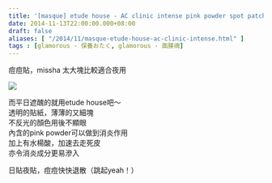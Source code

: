 ```yaml
---
title: '[masque] etude house - AC clinic intense pink powder spot patch'
date: 2014-11-13T22:00:00.000+08:00
draft: false
aliases: [ "/2014/11/masque-etude-house-ac-clinic-intense.html" ]
tags : [glamorous - 保養おたく, glamorous - 面膜魂]
---
```


痘痘貼，missha 太大塊比較適合夜用  

[![](https://2.bp.blogspot.com/-O-XwUPn2gNI/XE29FXZaCnI/AAAAAAAAHwY/zlNSEd68zOU2a5BE7ZRyIYRAKYj5j06MwCLcBGAs/s640/12264107055_66b2522484_z.jpg)](https://2.bp.blogspot.com/-O-XwUPn2gNI/XE29FXZaCnI/AAAAAAAAHwY/zlNSEd68zOU2a5BE7ZRyIYRAKYj5j06MwCLcBGAs/s1600/12264107055_66b2522484_z.jpg)

而平日遮醜的就用etude house吧～  
透明的貼紙，薄薄的又細塊  
不反光的顏色用後不顯眼  
內含的pink powder可以做到消炎作用  
加上有水楊酸，加速去走死皮  
亦令消炎成分更易滲入  
  
日貼夜貼，痘痘快快退散（跳起yeah！）